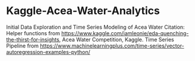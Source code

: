 # Kaggle-Acea-Water-Analytics
Initial Data Exploration and Time Series Modeling of Acea Water
Citation:
Helper functions from https://www.kaggle.com/iamleonie/eda-quenching-the-thirst-for-insights, Acea Water Competition, Kaggle.
Time Series Pipeline from https://www.machinelearningplus.com/time-series/vector-autoregression-examples-python/
